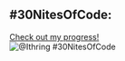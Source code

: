 ## #30NitesOfCode:
  [Check out my progress!](https://www.codedex.io/@Ithring/30-nites-of-code)  
  ![@Ithring #30NitesOfCode](https://www.codedex.io/api/petStatus?user=Ithring)
